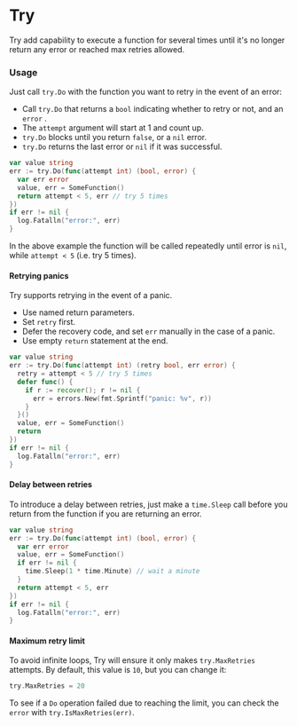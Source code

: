 # Try
Try add capability to execute a function for several times until it's no longer return any error or reached max retries allowed.

### Usage
Just call `try.Do` with the function you want to retry in the event of an error:

  * Call `try.Do` that returns a `bool` indicating whether to retry or not, and an `error` .
  * The `attempt` argument will start at 1 and count up.
  * `try.Do` blocks until you return `false`, or a `nil` error.
  * `try.Do` returns the last error or `nil` if it was successful.

```go
var value string
err := try.Do(func(attempt int) (bool, error) {
  var err error
  value, err = SomeFunction()
  return attempt < 5, err // try 5 times
})
if err != nil {
  log.Fatalln("error:", err)
}
```

In the above example the function will be called repeatedly until error is `nil`, while `attempt < 5` (i.e. try 5 times).

#### Retrying panics
Try supports retrying in the event of a panic.

  * Use named return parameters.
  * Set `retry` first.
  * Defer the recovery code, and set `err` manually in the case of a panic.
  * Use empty `return` statement at the end.

```go
var value string
err := try.Do(func(attempt int) (retry bool, err error) {
  retry = attempt < 5 // try 5 times
  defer func() {
    if r := recover(); r != nil {
      err = errors.New(fmt.Sprintf("panic: %v", r))
    }
  }()
  value, err = SomeFunction()
  return
})
if err != nil {
  log.Fatalln("error:", err)
}
```

#### Delay between retries

To introduce a delay between retries, just make a `time.Sleep` call before you return from the function if you are returning an error.

```go
var value string
err := try.Do(func(attempt int) (bool, error) {
  var err error
  value, err = SomeFunction()
  if err != nil {
    time.Sleep(1 * time.Minute) // wait a minute
  }
  return attempt < 5, err
})
if err != nil {
  log.Fatalln("error:", err)
}
```

#### Maximum retry limit

To avoid infinite loops, Try will ensure it only makes `try.MaxRetries` attempts. By default, this value is `10`, but you can change it:

```go
try.MaxRetries = 20
```

To see if a `Do` operation failed due to reaching the limit, you can check the `error` with `try.IsMaxRetries(err)`.